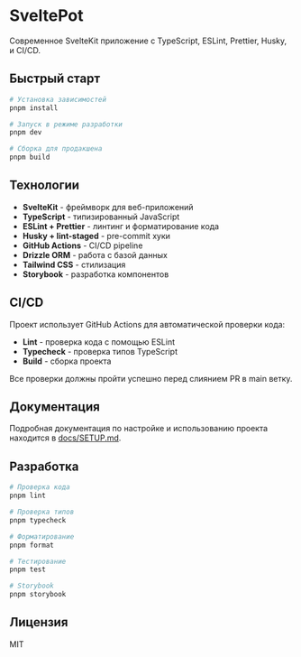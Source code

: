 # SveltePot

Современное SvelteKit приложение с TypeScript, ESLint, Prettier, Husky, и CI/CD.

## Быстрый старт

```bash
# Установка зависимостей
pnpm install

# Запуск в режиме разработки
pnpm dev

# Сборка для продакшена
pnpm build
```

## Технологии

- **SvelteKit** - фреймворк для веб-приложений
- **TypeScript** - типизированный JavaScript
- **ESLint + Prettier** - линтинг и форматирование кода
- **Husky + lint-staged** - pre-commit хуки
- **GitHub Actions** - CI/CD pipeline
- **Drizzle ORM** - работа с базой данных
- **Tailwind CSS** - стилизация
- **Storybook** - разработка компонентов

## CI/CD

Проект использует GitHub Actions для автоматической проверки кода:

- **Lint** - проверка кода с помощью ESLint
- **Typecheck** - проверка типов TypeScript
- **Build** - сборка проекта

Все проверки должны пройти успешно перед слиянием PR в main ветку.

## Документация

Подробная документация по настройке и использованию проекта находится в [docs/SETUP.md](docs/SETUP.md).

## Разработка

```bash
# Проверка кода
pnpm lint

# Проверка типов
pnpm typecheck

# Форматирование
pnpm format

# Тестирование
pnpm test

# Storybook
pnpm storybook
```

## Лицензия

MIT
